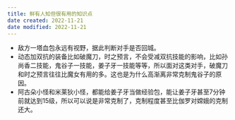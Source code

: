 ```yaml
---
title: 鲜有人知但很有用的知识点
date created: 2022-11-21
date modified: 2022-11-21
---
```

- 敌方一塔血包永远有视野，据此判断对手是否回城。
- 动态加双抗的装备比如破魔刀，时之预言，不会受减双抗技能的影响，比如孙尚香二技能，鬼谷子一技能，姜子牙一技能等等，所以面对这类对手，破魔刀和时之预言往往比魔女有用的多。这也是为什么高渐离非常克制鬼谷子的原因。
- 阿古朵小怪和米莱狄小怪，都能给姜子牙当做经验包，能让姜子牙甚至7分钟前就达到15级，所以可以说是非常克制了，克制程度甚至比伽罗对嫦娥的克制还大。